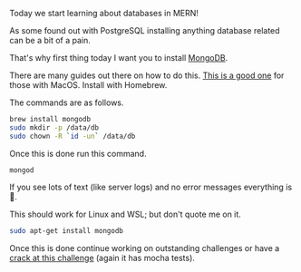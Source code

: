 Today we start learning about databases in MERN!

As some found out with PostgreSQL installing anything database related can be a bit of a pain.

That's why first thing today I want you to install [MongoDB](https://www.mongodb.com/what-is-mongodb).

There are many guides out there on how to do this. [This is a good one](https://treehouse.github.io/installation-guides/mac/mongo-mac.html) for those with MacOS. Install with Homebrew.

The commands are as follows.

```bash
brew install mongodb
sudo mkdir -p /data/db
sudo chown -R `id -un` /data/db
```

Once this is done run this command.

```
mongod
```

If you see lots of text (like server logs) and no error messages everything is 🌈.

This should work for Linux and WSL; but don't quote me on it.

```bash
sudo apt-get install mongodb
```

Once this is done continue working on outstanding challenges or have a [crack at this challenge](https://gist.github.com/scottdixon/1c03c5f4439b482667b772964cef3229) (again it has mocha tests).